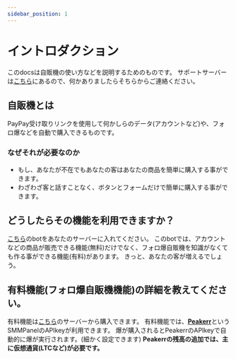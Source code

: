 ```yaml
---
sidebar_position: 1
---
```


# イントロダクション

このdocsは自販機の使い方などを説明するためのものです。
サポートサーバーは<a href="https://google.com" target="_blank">こちら</a>にあるので、何かありましたらそちらからご連絡ください。

## 自販機とは

PayPay受け取りリンクを使用して何かしらのデータ(アカウントなど)や、フォロ爆などを自動で購入できるものです。

### なぜそれが必要なのか

- もし、あなたが不在でもあなたの客はあなたの商品を簡単に購入する事ができます。
- わざわざ客と話すことなく、ボタンとフォームだけで簡単に購入する事ができます。

## どうしたらその機能を利用できますか？

<a href="https://google.com" target="_blank">こちら</a>のbotをあなたのサーバーに入れてください。
このbotでは、アカウントなどの商品が販売できる機能(無料)だけでなく、フォロ爆自販機を知識がなくても作る事ができる機能(有料)があります。
きっと、あなたの客が増えるでしょう。

## 有料機能(フォロ爆自販機機能)の詳細を教えてください。

有料機能は<a href="https://google.com" target="_blank">こちら</a>のサーバーから購入できます。
有料機能では、<a href="https://peakerr.com/" target="_blank">**Peakerr**</a>というSMMPanelのAPIkeyが利用できます。
爆が購入されるとPeakerrのAPIkeyで自動的に爆が実行されます。(細かく設定できます)
__**Peakerrの残高の追加では、主に仮想通貨(LTCなど)が必要です。**__
